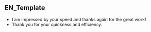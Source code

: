 ## EN_Template

- I am impressed by your speed and thanks again for the great work!
- Thank you for your quickness and efficiency.